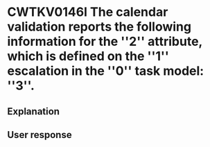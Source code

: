 # CWTKV0146I The calendar validation reports the following information for the ''2'' attribute, which is defined on the ''1'' escalation in the ''0'' task model: ''3''.

## Explanation

## User response